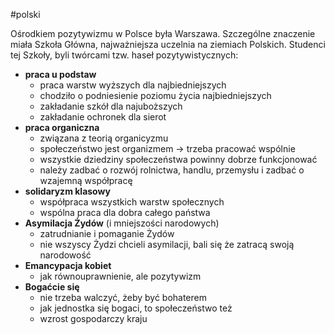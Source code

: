 #polski 

Ośrodkiem pozytywizmu w Polsce była Warszawa. Szczególne znaczenie miała Szkoła Główna, najważniejsza uczelnia na ziemiach Polskich. Studenci tej Szkoły, byli twórcami tzw. haseł pozytywistycznych:
- **praca u podstaw**
	- praca warstw wyższych dla najbiedniejszych
	- chodziło o podniesienie poziomu życia najbiedniejszych
	- zakładanie szkół dla najuboższych
	- zakładanie ochronek dla sierot
- **praca organiczna**
	- związana z teorią organicyzmu
	- społeczeństwo jest organizmem $\rightarrow$ trzeba pracować wspólnie
	- wszystkie dziedziny społeczeństwa powinny dobrze funkcjonować
	- należy zadbać o rozwój rolnictwa, handlu, przemysłu i zadbać o wzajemną współpracę
- **solidaryzm klasowy**
	- współpraca wszystkich warstw społecznych
	- wspólna praca dla dobra całego państwa
- **Asymilacja Żydów** (i mniejszości narodowych)
	- zatrudnianie i pomaganie Żydów
	- nie wszyscy Żydzi chcieli asymilacji, bali się że zatracą swoją narodowość
- **Emancypacja kobiet**
	- jak równouprawnienie, ale pozytywizm
- **Bogaćcie się**
	- nie trzeba walczyć, żeby być bohaterem
	- jak jednostka się bogaci, to społeczeństwo też
	- wzrost gospodarczy kraju
